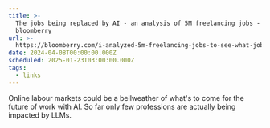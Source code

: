 ```yaml
---
title: >-
  The jobs being replaced by AI - an analysis of 5M freelancing jobs -
  bloomberry
url: >-
  https://bloomberry.com/i-analyzed-5m-freelancing-jobs-to-see-what-jobs-are-being-replaced-by-ai/
date: 2024-04-08T00:00:00.000Z
scheduled: 2025-01-23T03:00:00.000Z
tags:
  - links
---
```


Online labour markets could be a bellweather of what's to come for the future of work with AI. So far only few professions are actually being impacted by LLMs.
